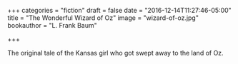 +++
categories = "fiction"
draft = false
date = "2016-12-14T11:27:46-05:00"
title = "The Wonderful Wizard of Oz"
image = "wizard-of-oz.jpg"
bookauthor = "L. Frank Baum"

+++

The original tale of the Kansas girl who got swept away to the land of Oz. 

